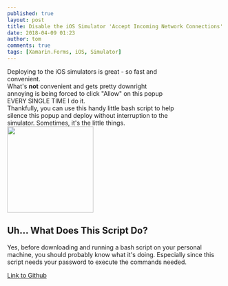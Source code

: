 ```yaml
---
published: true
layout: post
title: Disable the iOS Simulator 'Accept Incoming Network Connections' Popup
date: 2018-04-09 01:23
author: tom
comments: true
tags: [Xamarin.Forms, iOS, Simulator]
---
```


<div>
    <div style="display: inline-block; width: 77%; vertical-align: top;">
    Deploying to the iOS simulators is great - so fast and convenient. 
    <br/>
    What's <b>not</b> convenient and gets pretty downright annoying is being forced to click "Allow" on this popup EVERY SINGLE TIME I do it. 
    <br/>
    Thankfully, you can use this handy little bash script to help silence this popup and deploy without interruption to the simulator. Sometimes, it's the little things. 
    </div>
    <div style="display: inline-block;" align="top">
        <img src="{{site.baseurl}}/images/DisableiOSSimulatorPopup/iOSSimulatorPopup.png" style="width: 200px;"/> 
    </div>
</div>


## Uh... What Does This Script Do?

Yes, before downloading and running a bash script on your personal machine, you should probably know what it's doing. Especially since this script needs your password to execute the commands needed.





[Link to Github]()